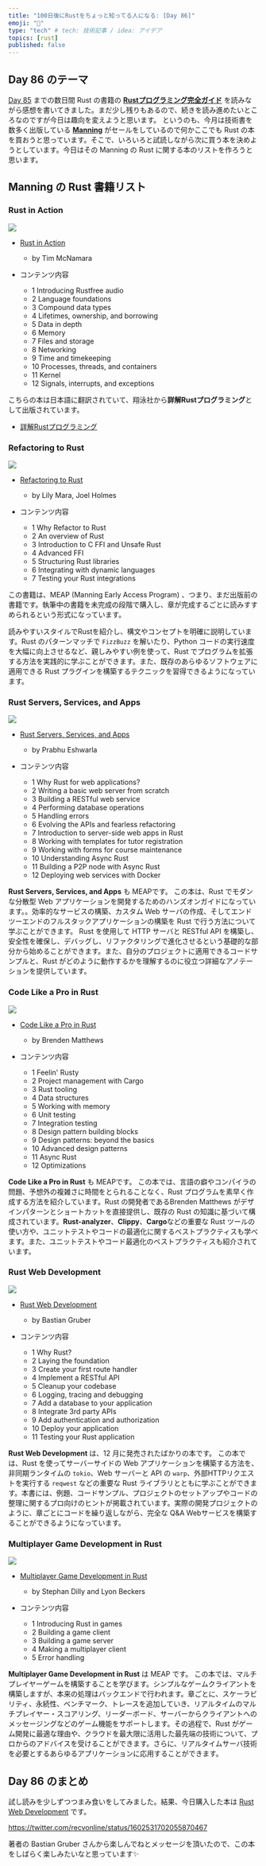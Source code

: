 ```yaml
---
title: "100日後にRustをちょっと知ってる人になる: [Day 86]"
emoji: "🦀"
type: "tech" # tech: 技術記事 / idea: アイデア
topics: [rust]
published: false
---
```

## Day 86 のテーマ

[Day 85](https://zenn.dev/shinyay/articles/hello-rust-day085) までの数日間 Rust の書籍の **[Rustプログラミング完全ガイド](https://book.impress.co.jp/books/1121101129)** を読みながら感想を書いてきました。まだ少し残りもあるので、続きを読み進めたいところなのですが今日は趣向を変えようと思います。
というのも、今月は技術書を数多く出版している **[Manning](https://www.manning.com/)** がセールをしているので何かここでも Rust の本を買おうと思っています。そこで、いろいろと試読しながら次に買う本を決めようとしています。今日はその Manning の Rust に関する本のリストを作ろうと思います。

## Manning の Rust 書籍リスト

### Rust in Action

![](https://storage.googleapis.com/zenn-user-upload/9faeb5123d98-20221213.png)

- [Rust in Action](https://www.manning.com/books/rust-in-action)
  - by Tim McNamara

- コンテンツ内容
  - 1 Introducing Rustfree audio
  - 2 Language foundations
  - 3 Compound data types
  - 4 Lifetimes, ownership, and borrowing
  - 5 Data in depth
  - 6 Memory
  - 7 Files and storage
  - 8 Networking
  - 9 Time and timekeeping
  - 10 Processes, threads, and containers
  - 11 Kernel
  - 12 Signals, interrupts, and exceptions

こちらの本は日本語に翻訳されていて、翔泳社から**詳解Rustプログラミング**として出版されています。

- [詳解Rustプログラミング](https://www.shoeisha.co.jp/book/detail/9784798173856)

### Refactoring to Rust

![](https://storage.googleapis.com/zenn-user-upload/6dff1b8c2457-20221213.png)

- [Refactoring to Rust](https://www.manning.com/books/refactoring-to-rust)
  - by Lily Mara, Joel Holmes

- コンテンツ内容
  - 1 Why Refactor to Rust
  - 2 An overview of Rust
  - 3 Introduction to C FFI and Unsafe Rust
  - 4 Advanced FFI
  - 5 Structuring Rust libraries
  - 6 Integrating with dynamic languages
  - 7 Testing your Rust integrations

この書籍は、MEAP (Manning Early Access Program) 、つまり、まだ出版前の書籍です。執筆中の書籍を未完成の段階で購入し、章が完成するごとに読みすすめられるという形式になっています。

読みやすいスタイルでRustを紹介し、構文やコンセプトを明確に説明しています。Rust のパターンマッチで `FizzBuzz` を解いたり、Python コードの実行速度を大幅に向上させるなど、親しみやすい例を使って、Rust でプログラムを拡張する方法を実践的に学ぶことができます。また、既存のあらゆるソフトウェアに適用できる Rust プラグインを構築するテクニックを習得できるようになっています。

### Rust Servers, Services, and Apps

![](https://storage.googleapis.com/zenn-user-upload/751da3d120da-20221213.png)

- [Rust Servers, Services, and Apps](https://www.manning.com/books/rust-servers-services-and-apps)
  - by Prabhu Eshwarla

- コンテンツ内容
  - 1 Why Rust for web applications?
  - 2 Writing a basic web server from scratch
  - 3 Building a RESTful web service
  - 4 Performing database operations
  - 5 Handling errors
  - 6 Evolving the APIs and fearless refactoring
  - 7 Introduction to server-side web apps in Rust
  - 8 Working with templates for tutor registration
  - 9 Working with forms for course maintenance
  - 10 Understanding Async Rust
  - 11 Building a P2P node with Async Rust
  - 12 Deploying web services with Docker

**Rust Servers, Services, and Apps** も MEAPです。
この本は、Rust でモダンな分散型 Web アプリケーションを開発するためのハンズオンガイドになっています。。効率的なサービスの構築、カスタム Web サーバの作成、そしてエンドツーエンドのフルスタックアプリケーションの構築を Rust で行う方法について学ぶことができます。
Rust を使用して HTTP サーバと RESTful API を構築し、安全性を確保し、デバッグし、リファクタリングで進化させるという基礎的な部分から始めることができます。また、自分のプロジェクトに適用できるコードサンプルと、Rust がどのように動作するかを理解するのに役立つ詳細なアノテーションを提供しています。

### Code Like a Pro in Rust

![](https://storage.googleapis.com/zenn-user-upload/e3d6efcf7281-20221213.png)

- [Code Like a Pro in Rust](https://www.manning.com/books/code-like-a-pro-in-rust)
  - by Brenden Matthews

- コンテンツ内容
  - 1 Feelin' Rusty
  - 2 Project management with Cargo
  - 3 Rust tooling
  - 4 Data structures
  - 5 Working with memory
  - 6 Unit testing
  - 7 Integration testing
  - 8 Design pattern building blocks
  - 9 Design patterns: beyond the basics
  - 10 Advanced design patterns
  - 11 Async Rust
  - 12 Optimizations

**Code Like a Pro in Rust** も MEAPです。
この本では、言語の癖やコンパイラの問題、予想外の複雑さに時間をとられることなく、Rust プログラムを素早く作成する方法を紹介しています。Rust の開発者であるBrenden Matthews がデザインパターンとショートカットを直接提供し、既存の Rust の知識に基づいて構成されています。**Rust-analyzer**、**Clippy**、**Cargo**などの重要な Rust ツールの使い方や、ユニットテストやコードの最適化に関するベストプラクティスも学べます。また、ユニットテストやコード最適化のベストプラクティスも紹介されています。

### Rust Web Development

![](https://storage.googleapis.com/zenn-user-upload/f554daee7170-20221213.png)

- [Rust Web Development](https://www.manning.com/books/rust-web-development)
  - by Bastian Gruber

- コンテンツ内容
  - 1 Why Rust?
  - 2 Laying the foundation
  - 3 Create your first route handler
  - 4 Implement a RESTful API
  - 5 Cleanup your codebase
  - 6 Logging, tracing and debugging
  - 7 Add a database to your application
  - 8 Integrate 3rd party APIs
  - 9 Add authentication and authorization
  - 10 Deploy your application
  - 11 Testing your Rust application

**Rust Web Development** は、12 月に発売されたばかりの本です。
この本では、Rust を使ってサーバーサイドの Web アプリケーションを構築する方法を、非同期ランタイムの `tokio`、Web サーバーと API の `warp`、外部HTTPリクエストを実行する `reqwest` などの重要な Rust ライブラリとともに学ぶことができます。本書には、例題、コードサンプル、プロジェクトのセットアップやコードの整理に関するプロ向けのヒントが掲載されています。実際の開発プロジェクトのように、章ごとにコードを繰り返しながら、完全な Q&A Webサービスを構築することができるようになっています。

### Multiplayer Game Development in Rust

![](https://storage.googleapis.com/zenn-user-upload/f835977f1768-20221213.png)

- [Multiplayer Game Development in Rust](https://www.manning.com/books/multiplayer-game-development-in-rust)
  - by Stephan Dilly and Lyon Beckers

- コンテンツ内容
  - 1 Introducing Rust in games
  - 2 Building a game client
  - 3 Building a game server
  - 4 Making a multiplayer client
  - 5 Error handling

**Multiplayer Game Development in Rust** は MEAP です。
この本では、マルチプレイヤーゲームを構築することを学びます。シンプルなゲームクライアントを構築しますが、本来の処理はバックエンドで行われます。章ごとに、スケーラビリティ、永続性、ベンチマーク、トレースを追加していき、リアルタイムのマルチプレイヤー・スコアリング、リーダーボード、サーバーからクライアントへのメッセージングなどのゲーム機能をサポートします。その過程で、Rust がゲーム開発に最適な理由や、クラウドを最大限に活用した最先端の技術について、プロからのアドバイスを受けることができます。さらに、リアルタイムサーバ技術を必要とするあらゆるアプリケーションに応用することができます。

## Day 86 のまとめ

試し読みを少しずつつまみ食いをしてみました。結果、今日購入した本は [Rust Web Development](https://www.manning.com/books/rust-web-development) です。

https://twitter.com/recvonline/status/1602531702055870467

著者の Bastian Gruber さんから楽しんでねとメッセージを頂いたので、この本をしばらく楽しみたいなと思っています✨
